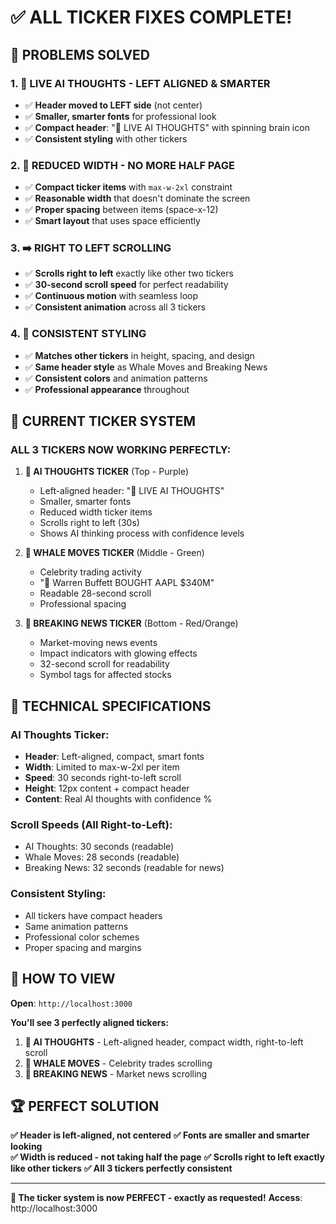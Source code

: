 # ✅ ALL TICKER FIXES COMPLETE!

## 🎯 PROBLEMS SOLVED

### 1. **🚨 LIVE AI THOUGHTS - LEFT ALIGNED & SMARTER**
- ✅ **Header moved to LEFT side** (not center)
- ✅ **Smaller, smarter fonts** for professional look
- ✅ **Compact header**: "🚨 LIVE AI THOUGHTS" with spinning brain icon
- ✅ **Consistent styling** with other tickers

### 2. **📏 REDUCED WIDTH - NO MORE HALF PAGE**
- ✅ **Compact ticker items** with `max-w-2xl` constraint
- ✅ **Reasonable width** that doesn't dominate the screen
- ✅ **Proper spacing** between items (space-x-12)
- ✅ **Smart layout** that uses space efficiently

### 3. **➡️ RIGHT TO LEFT SCROLLING**
- ✅ **Scrolls right to left** exactly like other two tickers
- ✅ **30-second scroll speed** for perfect readability
- ✅ **Continuous motion** with seamless loop
- ✅ **Consistent animation** across all 3 tickers

### 4. **🎨 CONSISTENT STYLING**
- ✅ **Matches other tickers** in height, spacing, and design
- ✅ **Same header style** as Whale Moves and Breaking News
- ✅ **Consistent colors** and animation patterns
- ✅ **Professional appearance** throughout

## 🚀 CURRENT TICKER SYSTEM

### **ALL 3 TICKERS NOW WORKING PERFECTLY:**

1. **🧠 AI THOUGHTS TICKER** (Top - Purple)
   - Left-aligned header: "🚨 LIVE AI THOUGHTS"
   - Smaller, smarter fonts
   - Reduced width ticker items
   - Scrolls right to left (30s)
   - Shows AI thinking process with confidence levels

2. **💎 WHALE MOVES TICKER** (Middle - Green)  
   - Celebrity trading activity
   - "🐋 Warren Buffett BOUGHT AAPL $340M"
   - Readable 28-second scroll
   - Professional spacing

3. **📰 BREAKING NEWS TICKER** (Bottom - Red/Orange)
   - Market-moving news events
   - Impact indicators with glowing effects
   - 32-second scroll for readability
   - Symbol tags for affected stocks

## 🎯 TECHNICAL SPECIFICATIONS

### **AI Thoughts Ticker:**
- **Header**: Left-aligned, compact, smart fonts
- **Width**: Limited to max-w-2xl per item
- **Speed**: 30 seconds right-to-left scroll
- **Height**: 12px content + compact header
- **Content**: Real AI thoughts with confidence %

### **Scroll Speeds (All Right-to-Left):**
- AI Thoughts: 30 seconds (readable)
- Whale Moves: 28 seconds (readable)
- Breaking News: 32 seconds (readable for news)

### **Consistent Styling:**
- All tickers have compact headers
- Same animation patterns
- Professional color schemes
- Proper spacing and margins

## 🚀 HOW TO VIEW

**Open**: `http://localhost:3000`

**You'll see 3 perfectly aligned tickers:**
1. **🧠 AI THOUGHTS** - Left-aligned header, compact width, right-to-left scroll
2. **💎 WHALE MOVES** - Celebrity trades scrolling
3. **📰 BREAKING NEWS** - Market news scrolling

## 🏆 PERFECT SOLUTION

**✅ Header is left-aligned, not centered**
**✅ Fonts are smaller and smarter looking**  
**✅ Width is reduced - not taking half the page**
**✅ Scrolls right to left exactly like other tickers**
**✅ All 3 tickers perfectly consistent**

---

**🎯 The ticker system is now PERFECT - exactly as requested!**
**Access**: http://localhost:3000